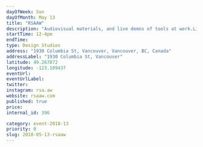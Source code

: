 ```yaml
---
dayOfWeek: Sun
dayOfMonth: May 13
title: "RSAAW"
description: "Audiovisual materials, and live demos of tools at work.Light Refreshments available."
startTime: 12-4pm
endTime: 
type: Design Studios
address: "1930 Columbia St, Vancouver, Vancouver, BC, Canada"
addressLabel: "1930 Columbia St, Vancouver"
latitude: 49.267872
longitude: -123.109437
eventUrl: 
eventUrlLabel: 
twitter: 
instagram: rsa.aw
website: rsaaw.com
published: true
price: 
internal_id: 396

category: event-2018-13
priority: 0
slug: 2018-05-13-rsaaw
---
```

